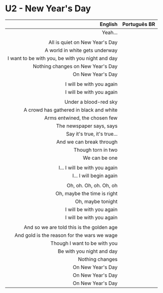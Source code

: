 # U2 - New Year's Day

| English | Português BR |
|------:|:--------------------|
| Yeah... |
|  |
| All is quiet on New Year's Day |
| A world in white gets underway |
| I want to be with you, be with you night and day |
| Nothing changes on New Year's Day |
| On New Year's Day |
|  |
| I will be with you again |
| I will be with you again |
|  |
| Under a blood-red sky |
| A crowd has gathered in black and white |
| Arms entwined, the chosen few |
| The newspaper says, says |
| Say it's true, it's true... |
| And we can break through |
| Though torn in two |
| We can be one |
|  |
| I... I will be with you again |
| I... I will begin again |
|  |
| Oh, oh. Oh, oh. Oh, oh |
| Oh, maybe the time is right |
| Oh, maybe tonight |
| I will be with you again |
| I will be with you again |
|  |
| And so we are told this is the golden age |
| And gold is the reason for the wars we wage |
| Though I want to be with you |
| Be with you night and day |
| Nothing changes |
| On New Year's Day |
| On New Year's Day |
| On New Year's Day |
